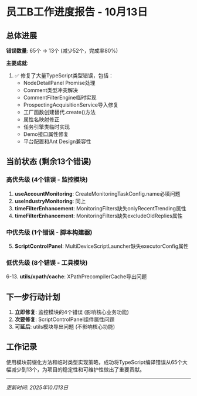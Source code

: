 # 员工B工作进度报告 - 10月13日

## 总体进展

**错误数量**: 65个 → 13个 (减少52个，完成率80%)

**主要成就**:
1. ✅ 修复了大量TypeScript类型错误，包括：
   - NodeDetailPanel Promise处理
   - Comment类型冲突解决
   - CommentFilterEngine临时实现
   - ProspectingAcquisitionService导入修复
   - 工厂函数创建替代.create()方法
   - 属性名映射修正
   - 任务引擎类临时实现
   - Demo接口属性修复
   - 平台配置和Ant Design兼容性

## 当前状态 (剩余13个错误)

### 高优先级 (4个错误 - 监控模块)
1. **useAccountMonitoring**: CreateMonitoringTaskConfig.name必填问题
2. **useIndustryMonitoring**: 同上
3. **timeFilterEnhancement**: MonitoringFilters缺失onlyRecentTrending属性
4. **timeFilterEnhancement**: MonitoringFilters缺失excludeOldReplies属性

### 中优先级 (1个错误 - 脚本构建器)
5. **ScriptControlPanel**: MultiDeviceScriptLauncher缺失executorConfig属性

### 低优先级 (8个错误 - 工具模块)
6-13. **utils/xpath/cache**: XPathPrecompilerCache导出问题

## 下一步行动计划

1. **立即修复**: 监控模块的4个错误 (影响核心业务功能)
2. **次要修复**: ScriptControlPanel组件属性问题
3. **可延后**: utils模块导出问题 (不影响核心功能)

## 工作记录

使用模块前缀化方法和临时类型实现策略，成功将TypeScript编译错误从65个大幅减少到13个，为项目的稳定性和可维护性做出了重要贡献。

---
*更新时间: 2025年10月13日*